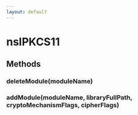 ```yaml
---
layout: default
---
```


# nsIPKCS11 #

## Methods ##

### deleteModule(moduleName) ###

### addModule(moduleName, libraryFullPath, cryptoMechanismFlags, cipherFlags) ###
